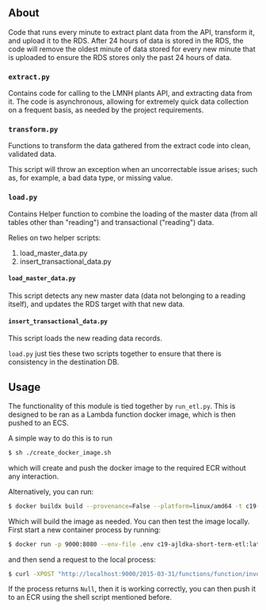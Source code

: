 ## About

Code that runs every minute to extract plant data from the API, transform it, and upload it to the RDS. After 24 hours of data is stored in the RDS, the code will remove the oldest minute of data stored for every new minute that is uploaded to ensure the RDS stores only the past 24 hours of data.

### `extract.py`

Contains code for calling to the LMNH plants API, and extracting data from it. The code is asynchronous, allowing for extremely quick data collection on a frequent basis, as needed by the project requirements.

### `transform.py`

Functions to transform the data gathered from the extract code into clean, validated data.

This script will throw an exception when an uncorrectable issue arises; such as, for example, a bad data type, or missing value.

### `load.py`

Contains Helper function to combine the loading of the master data (from all tables other than "reading") and transactional ("reading") data.

Relies on two helper scripts:

1. load_master_data.py
2. insert_transactional_data.py

#### `load_master_data.py`
This script detects any new master data (data not belonging to a reading itself), and updates the RDS target with that new data.

#### `insert_transactional_data.py`
This script loads the new reading data records.

`load.py` just ties these two scripts together to ensure that there is consistency in the destination DB.

## Usage

The functionality of this module is tied together by `run_etl.py`. This is designed to be ran as a Lambda function docker image, which is then pushed to an ECS.

A simple way to do this is to run

```bash
$ sh ./create_docker_image.sh
```

which will create and push the docker image to the required ECR without any interaction.

Alternatively, you can run:

```bash
$ docker buildx build --provenance=False --platform=linux/amd64 -t c19-ajldka-short-term-etl:latest .
```

Which will build the image as needed. You can then test the image locally. First start a new container process by running:

```bash
$ docker run -p 9000:8080 --env-file .env c19-ajldka-short-term-etl:latest
```

and then send a request to the local process:

```bash
$ curl -XPOST "http://localhost:9000/2015-03-31/functions/function/invocations" -d '{}'
```

If the process returns `Null`, then it is working correctly, you can then push it to an ECR using the shell script mentioned before.
